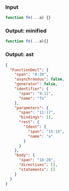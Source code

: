 ### Input
```js parse:stmt
function fn(...a) {}
```

### Output: minified
```js
function fn(...a){}
```

### Output: ast
```json
{
  "FunctionDecl": {
    "span": "0:20",
    "asynchronous": false,
    "generator": false,
    "identifier": {
      "span": "9:11",
      "name": "fn"
    },
    "parameters": {
      "span": "11:17",
      "bindings": [],
      "rest": {
        "Ident": {
          "span": "15:16",
          "name": "a"
        }
      }
    },
    "body": {
      "span": "18:20",
      "directives": [],
      "statements": []
    }
  }
}
```
